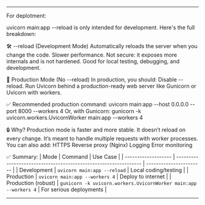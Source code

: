 -----------------------------------------------------------------------------------------------------------
For deplotment:

uvicorn main:app --reload
is only intended for development. Here's the full breakdown:

🛠️ --reload (Development Mode)
Automatically reloads the server when you change the code.
Slower performance.
Not secure: it exposes more internals and is not hardened.
Good for local testing, debugging, and development.

🚀 Production Mode (No --reload)
In production, you should:
Disable --reload.
Run Uvicorn behind a production-ready web server like Gunicorn or Uvicorn with workers.

✅ Recommended production command:
uvicorn main:app --host 0.0.0.0 --port 8000 --workers 4
Or, with Gunicorn:
gunicorn -k uvicorn.workers.UvicornWorker main:app --workers 4

🔒 Why?
Production mode is faster and more stable.
It doesn’t reload on every change.
It’s meant to handle multiple requests with worker processes.
You can also add:
HTTPS
Reverse proxy (Nginx)
Logging
Error monitoring

✅ Summary:
| Mode                | Command                                                          | Use Case                |
| ------------------- | ---------------------------------------------------------------- | ----------------------- |
| Development         | `uvicorn main:app --reload`                                      | Local coding/testing    |
| Production          | `uvicorn main:app --workers 4`                                   | Deploy to internet      |
| Production (robust) | `gunicorn -k uvicorn.workers.UvicornWorker main:app --workers 4` | For serious deployments |

------------------------------------------------------------------------------------------------------------------------------------